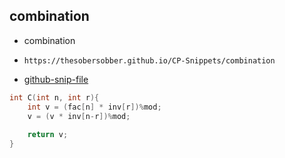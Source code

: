 
## combination

- combination
- ```
  https://thesobersobber.github.io/CP-Snippets/combination
  ```
- [github-snip-file](https://github.com/theSoberSobber/CP-Snippets/blob/main/snippets.json#L263)

```cpp
int C(int n, int r){
    int v = (fac[n] * inv[r])%mod;
    v = (v * inv[n-r])%mod;
    
    return v;
}

```
